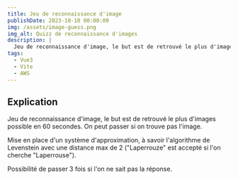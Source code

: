 ```yaml
---
title: Jeu de reconnaissance d'image
publishDate: 2023-10-10 00:00:00
img: /assets/image-guess.png
img_alt: Quizz de reconnaissance d'images
description: |
  Jeu de reconnaissance d'image, le but est de retrouvé le plus d'images possible en 60 secondes. On peut passer si on trouve pas l'image.
tags:
  - Vue3
  - Vite
  - AWS
---
```


## Explication

Jeu de reconnaissance d'image, le but est de retrouvé le plus d'images possible en 60 secondes. On peut passer si on trouve pas l'image.

Mise en place d'un système d'approximation, à savoir l'algorithme de Levenstein avec une distance max de 2 ("Laperrouze" est accepté si l'on cherche "Laperrouse").

Possibilité de passer 3 fois si l'on ne sait pas la réponse.